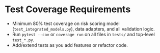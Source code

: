 # Test Coverage Requirements

- Minimum 80% test coverage on risk scoring model (`test_integrated_models.py`), data adapters, and all validation logic.
- Run `pytest --cov` or `coverage run` on all files in `tests/` and top-level `test_*.py`.
- Add/extend tests as you add features or refactor code.

